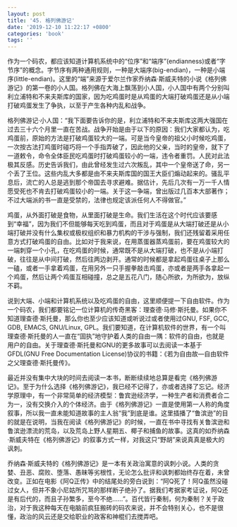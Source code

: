```yaml
---
layout: post
title: '45. 格列佛游记'
date: '2019-12-10 11:22:17 +0800'
categories: 'book'
tags: ''
---
```


作为一个码农，都应该知道计算机系统中的“位序”和“端序”(endianness)或者“字节序”的概念。字节序有两种通用规则，一种是大端序(big-endian)，一种是小端序(little-endian)。这里的“端”来源于爱尔兰作家乔纳森·斯威夫特的小说《格列佛游记》的第一卷的小人国。格列佛在大海上飘荡到小人国，小人国中有两个分别叫利立浦特和不来夫斯库的国家，因为吃鸡蛋时是从鸡蛋的大端打破鸡蛋还是从小端打破鸡蛋发生了争执，以至于产生各种内乱和战争。



格列佛游记·小人国：“我下面要告诉你的是，利立浦特和不来夫斯库这两大强国在过去三十六个月里一直在苦战。战争开始是由于以下的原因：我们大家都认为，吃鸡蛋前，原始的方法是打破鸡蛋较大的一端。可是当今皇帝的祖父小时候吃鸡蛋，一次按古法打鸡蛋时碰巧将一个手指弄破了，因此他的父亲，当时的皇帝，就下了一道敕令，命令全体臣民吃鸡蛋时打破鸡蛋较小的一端，违令者重罚。人民对此法极其反感。历史告诉我们，由此曾经发生过六次叛乱，其中一个皇帝送了命，另一个丢了王位。这些内乱大多都是由不来夫斯库国的国王大臣们煽动起来的。骚乱平息后，流亡的人总是逃到那个帝国去寻求避难。据估计，先后几次有一万一千人情愿受死也不肯去打破鸡蛋较小的一端。关于这一争端，曾出版过几百本大部著作；不过大端派的书一直是受禁的，法律也规定该派任何人不得做官。”



鸡蛋，从外面打破是食物，从里面打破是生命。我们生活在这个时代应该要感到“幸福”，因为我们不但能够每天吃到鸡蛋，而且对于鸡蛋是从大端打破还是从小端打破并没有什么集权或极权组织和暴力机构的干涉与强制，我们还残留着采用任意方式打破鸡蛋的自由。比如对于我来说，在用蒸蛋器蒸鸡蛋前，要在鸡蛋较大的一端刺穿一个小孔，在吃鸡蛋的时候，通常既不是从大端打破，也不是从小端打破，往往是从中间打破，然后往两边剥开。通常的时候都是拿起鸡蛋往桌子上那么一磕，或者一手拿着鸡蛋，在用另外一只手握拳敲击鸡蛋，亦或者是两手各拿起一个鸡蛋，然后让两个鸡蛋互相碰撞，总之是五花八门，随心所欲，为所欲为，放纵不羁。



说到大端、小端和计算机系统以及吃鸡蛋的自由，这里顺便提一下自由软件。作为一个码农，我们都要铭记一位计算机的传奇黑客：理查德·马修·斯托曼。如果你不知道理查德·斯托曼，那么你也至少应该知道或听说过或者使用过GNU, FSF, GCC, GDB, EMACS, GNU/Linux, GPL。我们要知道，在计算机软件的世界，有一个叫理查德·斯托曼的人一直在“固执”地守护着人类的自由一隅：软件的自由，也就是用户的自由。关于理查德·斯托曼和GNU的更多故事可以去阅读一本基于GFDL(GNU Free Documentation License)协议的书籍：《若为自由故—自由软件之父理查德·斯托曼传》。



最近并没有集中大块的时间去阅读一本书，断断续续地总算是看完《格列佛游记》。至于为什么选择《格列佛游记》，我已经不记得了，亦或者选择了忘记。经济学原理中，有一个非常简单的经济模型：鲁宾逊经济学，一种生产者和消费者合二为一，没有交换介入的个体经济。由于《格列佛游记》一直是使用第一人称的角度叙事，所以我一直未能知道故事的主人翁“我”到底是谁。这里插播了“鲁滨逊”的目的就是在说明，当我在阅读《格列佛游记》的时候，一直在书中寻找有关鲁滨逊和鲁滨逊漂流的荒岛，以及荒岛上野人星期五、椰子和捕鱼的故事。这真的如乔纳森·斯威夫特在《格列佛游记》的叙事方式一样，对我这只“野胡”来说真真是极大的讽刺。



乔纳森·斯威夫特的《格列佛游记》是一本有关政治寓意的讽刺小说。人类的贪婪、丑恶、腐败、堕落、愚昧等劣根性，无论怎么批评和讽刺都始终存在着，未曾改变。正如在电影《阿Q正传》中的结尾处的旁白说到：“阿Q死了！阿Q虽然没碰过女人，但并不象小尼姑所咒骂的那样断子绝孙了。据我们考据家考证说，阿Q还是有后代的，而且子孙繁多，至今不绝……”。百代皆行秦制，何为秦制？关于政治，对于我这种每天在电脑前疯狂搬砖的码农来说，并不会特别关心，也不是很懂，政治的风云还是交给职业的政客和神棍们去搅弄吧。
